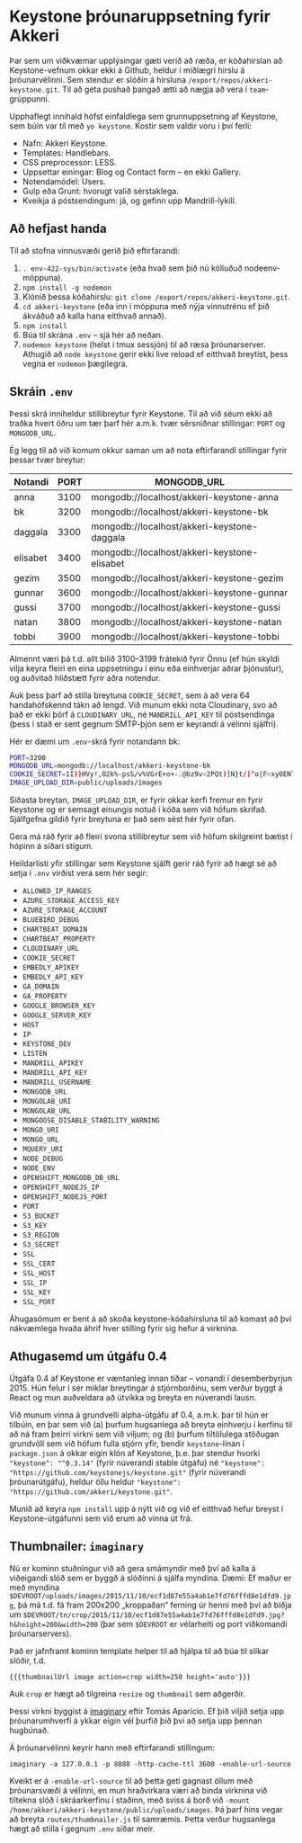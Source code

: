 # Keystone þróunaruppsetning fyrir Akkeri

Þar sem um viðkvæmar upplýsingar gæti verið að ræða, er kóðahirslan að Keystone-vefnum okkar ekki á Github, heldur í miðlægri hirslu á þróunarvélinni. Sem stendur er slóðin á hirsluna `/export/repos/akkeri-keystone.git`. Til að geta pushað þangað ætti að nægja að vera í `team`-grúppunni.

Upphaflegt innihald hófst einfaldlega sem grunnuppsetning af Keystone, sem búin var til með `yo keystone`. Kostir sem valdir voru í því ferli:

* Nafn: Akkeri Keystone.
* Templates: Handlebars.
* CSS preprocessor: LESS.
* Uppsettar einingar: Blog og Contact form – en ekki Gallery.
* Notendamódel: Users.
* Gulp eða Grunt: hvorugt valið sérstaklega.
* Kveikja á póstsendingum: já, og gefinn upp Mandrill-lykill.

## Að hefjast handa

Til að stofna vinnusvæði gerið þið eftirfarandi:

1. `. env-422-sys/bin/activate` (eða hvað sem þið nú kölluðuð nodeenv-möppuna).
2. `npm install -g nodemon`
3. Klónið þessa kóðahirslu: `git clone /export/repos/akkeri-keystone.git`.
4. `cd akkeri-keystone` (eða inn í möppuna með nýja vinnutrénu ef þið ákváðuð að kalla hana eitthvað annað).
5. `npm install`
6. Búa til skrána `.env` – sjá hér að neðan.
7. `nodemon keystone` (helst í tmux sessjón) til að ræsa þróunarserver. Athugið að `node keystone` gerir ekki live reload ef eitthvað breytist, þess vegna er `nodemon` þægilegra.

## Skráin `.env`

Þessi skrá inniheldur stillibreytur fyrir Keystone. Til að við séum ekki að traðka hvert öðru um tær þarf hér a.m.k. tvær sérsniðnar stillingar: `PORT` og `MONGODB_URL`.

Ég legg til að við komum okkur saman um að nota eftirfarandi stillingar fyrir þessar tvær breytur:

Notandi  | PORT | MONGODB_URL
-------- | ---- | -------------------------------------------
anna     | 3100 | mongodb://localhost/akkeri-keystone-anna
bk       | 3200 | mongodb://localhost/akkeri-keystone-bk
daggala  | 3300 | mongodb://localhost/akkeri-keystone-daggala
elisabet | 3400 | mongodb://localhost/akkeri-keystone-elisabet
gezim    | 3500 | mongodb://localhost/akkeri-keystone-gezim
gunnar   | 3600 | mongodb://localhost/akkeri-keystone-gunnar
gussi    | 3700 | mongodb://localhost/akkeri-keystone-gussi
natan    | 3800 | mongodb://localhost/akkeri-keystone-natan
tobbi    | 3900 | mongodb://localhost/akkeri-keystone-tobbi

Almennt væri þá t.d. allt bilið 3100–3199 frátekið fyrir Önnu (ef hún skyldi vilja keyra fleiri en eina uppsetningu í einu eða einhverjar aðrar þjónustur), og auðvitað hliðstætt fyrir aðra notendur.

Auk þess þarf að stilla breytuna `COOKIE_SECRET`, sem á að vera 64 handahófskennd tákn að lengd. Við munum ekki nota Cloudinary, svo að það er ekki þörf á `CLOUDINARY_URL`, né `MANDRILL_API_KEY` til póstsendinga (þess í stað er sent gegnum SMTP-þjón sem er keyrandi á vélinni sjálfri).

Hér er dæmi um `.env`-skrá fyrir notandann bk:

```bash
PORT=3200
MONGODB_URL=mongodb://localhost/akkeri-keystone-bk
COOKIE_SECRET=1I))HVy!,O2k%-psS/v%VGrE+o+-.@bz9v>2PQt)]N}t/)^o|F>xyOENl+&dASc|
IMAGE_UPLOAD_DIR=public/uploads/images
```

Síðasta breytan, `IMAGE_UPLOAD_DIR`, er fyrir okkar kerfi fremur en fyrir Keystone og er semsagt einungis notuð í kóða sem við höfum skrifað. Sjálfgefna gildið fyrir breytuna er það sem sést hér fyrir ofan.

Gera má ráð fyrir að fleiri svona stillibreytur sem við höfum skilgreint bætist í hópinn á síðari stigum.

Heildarlisti yfir stillingar sem Keystone sjálft gerir ráð fyrir að hægt sé að setja í `.env` virðist vera sem hér segir:

* `ALLOWED_IP_RANGES`
* `AZURE_STORAGE_ACCESS_KEY`
* `AZURE_STORAGE_ACCOUNT`
* `BLUEBIRD_DEBUG`
* `CHARTBEAT_DOMAIN`
* `CHARTBEAT_PROPERTY`
* `CLOUDINARY_URL`
* `COOKIE_SECRET`
* `EMBEDLY_APIKEY`
* `EMBEDLY_API_KEY`
* `GA_DOMAIN`
* `GA_PROPERTY`
* `GOOGLE_BROWSER_KEY`
* `GOOGLE_SERVER_KEY`
* `HOST`
* `IP`
* `KEYSTONE_DEV`
* `LISTEN`
* `MANDRILL_APIKEY`
* `MANDRILL_API_KEY`
* `MANDRILL_USERNAME`
* `MONGODB_URL`
* `MONGOLAB_URI`
* `MONGOLAB_URL`
* `MONGOOSE_DISABLE_STABILITY_WARNING`
* `MONGO_URI`
* `MONGO_URL`
* `MQUERY_URI`
* `NODE_DEBUG`
* `NODE_ENV`
* `OPENSHIFT_MONGODB_DB_URL`
* `OPENSHIFT_NODEJS_IP`
* `OPENSHIFT_NODEJS_PORT`
* `PORT`
* `S3_BUCKET`
* `S3_KEY`
* `S3_REGION`
* `S3_SECRET`
* `SSL`
* `SSL_CERT`
* `SSL_HOST`
* `SSL_IP`
* `SSL_KEY`
* `SSL_PORT`

Áhugasömum er bent á að skoða keystone-kóðahirsluna til að komast að því nákvæmlega hvaða áhrif hver stilling fyrir sig hefur á virknina.

## Athugasemd um útgáfu 0.4

Útgáfa 0.4 af Keystone er væntanleg innan tíðar – vonandi í desemberbyrjun 2015. Hún felur í sér miklar breytingar á stjórnborðinu, sem verður byggt á React og mun auðveldara að útvíkka og breyta en núverandi lausn.

Við munum vinna á grundvelli alpha-útgáfu af 0.4, a.m.k. þar til hún er tilbúin, en þar sem við (a) þurfum hugsanlega að breyta einhverju í kerfinu til að ná fram þeirri virkni sem við viljum; og (b) þurfum tiltölulega stöðugan grundvöll sem við höfum fulla stjórn yfir, bendir `keystone`-línan í `package.json` á okkar eigin klón af Keystone, þ.e. þar stendur hvorki `"keystone": "^0.3.14"` (fyrir núverandi stable útgáfu) né `"keystone": "https://github.com/keystonejs/keystone.git"` (fyrir núverandi þróunarútgáfu), heldur öllu heldur `"keystone": "https://github.com/akkeri/keystone.git"`.

Munið að keyra `npm install` upp á nýtt við og við ef eitthvað hefur breyst í Keystone-útgáfunni sem við erum að vinna út frá.

## Thumbnailer: `imaginary`

Nú er kominn stuðningur við að gera smámyndir með því að kalla á viðeigandi slóð sem er byggð á slóðinni á sjálfa myndina. Dæmi: Ef maður er með myndina `$DEVROOT/uploads/images/2015/11/10/ecf1d87e55a4ab1e7fd76fffd8e1dfd9.jpg`, þá má t.d. fá fram 200x200 „kroppaðan“ ferning úr henni með því að biðja um `$DEVROOT/tn/crop/2015/11/10/ecf1d87e55a4ab1e7fd76fffd8e1dfd9.jpg?h&height=200&width=200` (þar sem `$DEVROOT` er vélarheiti og port viðkomandi þróunarservers).

Það er jafnframt kominn template helper til að hjálpa til að búa til slíkar slóðir, t.d.

    {{{thumbnailUrl image action=crop width=250 height='auto'}}}

Auk `crop` er hægt að tilgreina `resize` og  `thumbnail` sem aðgerðir.

Þessi virkni byggist á [imaginary](https://github.com/h2non/imaginary) eftir Tomás Aparicio. Ef þið viljið setja upp þróunarumhverfi á ykkar eigin vél þurfið þið því að setja upp þennan hugbúnað.

Á þróunarvélinni keyrir hann með eftirfarandi stillingum:

    imaginary -a 127.0.0.1 -p 8088 -http-cache-ttl 3600 -enable-url-source

Kveikt er á `-enable-url-source` til að þetta geti gagnast öllum með þróunarsvæði á vélinni, en mun hraðvirkara væri að binda virknina við tiltekna slóð í skráarkerfinu í staðinn, með sviss á borð við `-mount /home/akkeri/akkeri-keystone/public/uploads/images`. Þá þarf hins vegar að breyta `routes/thumbnailer.js` til samræmis. Þetta verður hugsanlega hægt að stilla í gegnum `.env` síðar meir.

